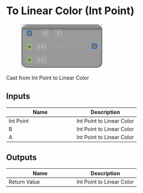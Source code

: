 # To Linear Color (Int Point)

<div align="left" data-full-width="false">

<figure><img src="To_Linear_Color_(Int_Point).png" alt=""><figcaption></figcaption></figure>

</div>

Cast from Int Point to Linear Color

## Inputs

<table>
<thead><tr><th width="170">Name</th><th>Description</th></tr></thead>
<tbody>
<tr><td>Int Point</td><td>Int Point to Linear Color</td></tr>
<tr><td>B</td><td>Int Point to Linear Color</td></tr>
<tr><td>A</td><td>Int Point to Linear Color</td></tr>
</tbody>
</table>

## Outputs

<table>
<thead><tr><th width="170">Name</th><th>Description</th></tr></thead>
<tbody>
<tr><td>Return Value</td><td>Int Point to Linear Color</td></tr>
</tbody>
</table>